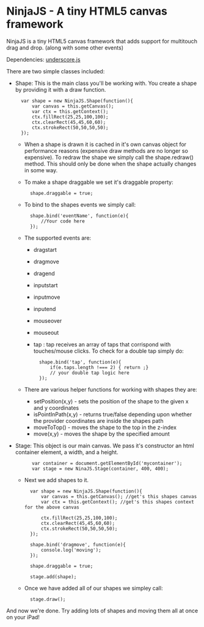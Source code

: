 NinjaJS - A tiny HTML5 canvas framework
=======================================

NinjaJS is a tiny HTML5 canvas framework that adds support for multitouch drag and drop. (along with some other events)

Dependencies: [underscore.js](http://documentcloud.github.com/underscore/)

There are two simple classes included:

* Shape: This is the main class you'll be working with.  You create a shape by providing it with a draw function.

        var shape = new NinjaJS.Shape(function(){
            var canvas = this.getCanvas();
            var ctx = this.getContext();
            ctx.fillRect(25,25,100,100);  
            ctx.clearRect(45,45,60,60);  
            ctx.strokeRect(50,50,50,50);  
        });

    - When a shape is drawn it is cached in it's own canvas object for performance reasons (expensive draw methods are no longer so expensive).  To redraw the shape we simply call the shape.redraw() method.  This should only be done when the shape actually changes in some way.

    - To make a shape draggable we set it's draggable property:

            shape.draggable = true;

    - To bind to the shapes events we simply call:

            shape.bind('eventName', function(e){
                //Your code here
            });

    - The supported events are:
        * dragstart
        * dragmove
        * dragend
        * inputstart
        * inputmove
        * inputend
        * mouseover
        * mouseout
        * tap : tap receives an array of taps that corrispond with touches/mouse clicks.  To check for a double tap simply do:

                shape.bind('tap', function(e){
                    if(e.taps.length !=== 2) { return ;}
                    // your double tap logic here
                });

    - There are various helper functions for working with shapes they are:
        * setPosition(x,y) - sets the position of the shape to the given x and y coordinates
        * isPointInPath(x,y) - returns true/false depending upon whether the provider coordinates are inside the shapes path
        * moveToTop() - moves the shape to the top in the z-index
        * move(x,y) - moves the shape by the specified amount

* Stage: This object is our main canvas.  We pass it's constructor an html container element, a width, and a height.
    
            var container = document.getElementById('mycontainer');
            var stage = new NinaJS.Stage(container, 400, 400);

    - Next we add shapes to it.

            var shape = new NinjaJS.Shape(function(){
                var canvas = this.getCanvas(); //get's this shapes canvas
                var ctx = this.getContext(); //get's this shapes context for the above canvas

                ctx.fillRect(25,25,100,100);  
                ctx.clearRect(45,45,60,60);  
                ctx.strokeRect(50,50,50,50);  
            });

            shape.bind('dragmove', function(e){
                console.log('moving');
            });

            shape.draggable = true;

            stage.add(shape);

    - Once we have added all of our shapes we simpley call:

            stage.draw();


And now we're done.  Try adding lots of shapes and moving them all at once on your iPad! 
